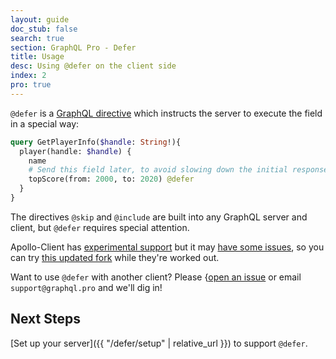 ```yaml
---
layout: guide
doc_stub: false
search: true
section: GraphQL Pro - Defer
title: Usage
desc: Using @defer on the client side
index: 2
pro: true
---
```



`@defer` is a [GraphQL directive](https://graphql.org/learn/queries/#directives) which instructs the server to execute the field in a special way:

```graphql
query GetPlayerInfo($handle: String!){
  player(handle: $handle) {
    name
    # Send this field later, to avoid slowing down the initial response:
    topScore(from: 2000, to: 2020) @defer
  }
}
```

The directives `@skip` and `@include` are built into any GraphQL server and client, but `@defer` requires special attention.

Apollo-Client has [experimental support](https://www.apollographql.com/docs/react/features/defer-support.html)
but it may [have some issues](https://github.com/apollographql/apollo-client/issues/4484), so you can try [this updated fork](https://github.com/rmosolgo/apollo-client) while they're worked out.

Want to use `@defer` with another client? Please {<a href='https://github.com/rmosolgo/graphql-ruby/issues/new?title="Client support for @defer with ..."'>open an issue</a> or email `support@graphql.pro` and we'll dig in!

## Next Steps

[Set up your server]({{ "/defer/setup" | relative_url }}) to support `@defer`.
